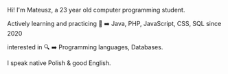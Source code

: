 Hi! I'm Mateusz, a 23 year old computer programming student.

Actively learning and practicing 🐝 ➡️ Java, PHP, JavaScript, CSS, SQL since 2020

interested in 🔍 ➡️ Programming languages, Databases.

I speak native Polish & good English.



<!---
Kinson99/Kinson99 is a ✨ special ✨ repository because its `README.md` (this file) appears on your GitHub profile.
You can click the Preview link to take a look at your changes.
--->
